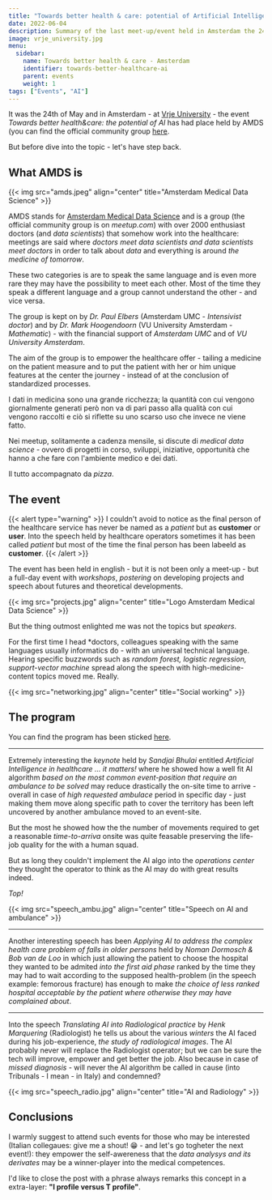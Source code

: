```yaml
---
title: "Towards better health & care: potential of Artificial Intelligence"
date: 2022-06-04
description: Summary of the last meet-up/event held in Amsterdam the 24th of May, where a screenshot about medicine and progresses of AI into the field has been made.
image: vrje_university.jpg
menu:
  sidebar:
    name: Towards better health & care - Amsterdam
    identifier: towards-better-healthcare-ai
    parent: events
    weight: 1
tags: ["Events", "AI"]
---
```


It was the 24th of May and in Amsterdam - at [Vrje University](https://vrje.nl) - the event *Towards better health&care: the potential of AI* has had place held by AMDS (you can find the official community group [here](https://www.meetup.com/it-IT/amsterdam-medical-data-science/).

But before dive into the topic - let's have step back.

## What AMDS is

{{< img src="amds.jpeg" align="center" title="Amsterdam Medical Data Science" >}}

AMDS stands for [Amsterdam Medical Data Science](https://www.amsterdammedicaldatascience.nl/) and is a group (the official community group is on _meetup.com_) with over 2000 enthusiast doctors (and _data scientists_) that somehow work into the healthcare: meetings are said where _doctors meet data scientists and data scientists meet doctors_ in order to talk about *data* and everything is around *the medicine of tomorrow*.

These two categories is are to speak the same language and is even more rare they may have the possibility to meet each other. Most of the time they speak a different language and a group cannot understand the other - and vice versa.

The group is kept on by *Dr. Paul Elbers* (Amsterdam UMC - _Intensivist doctor_) and by *Dr. Mark Hoogendoorn* (VU University Amsterdam - _Mathematic_) - with the financial support of _Amsterdam UMC_  and of _VU University Amsterdam_.

The aim of the group is to empower the healthcare offer - tailing a medicine on the patient measure and to put the patient with her or him unique features at the center the journey - instead of at the conclusion of standardized processes.


I dati in medicina sono una grande ricchezza; la quantità con cui vengono giornalmente generati però non va di pari passo alla qualità con cui vengono raccolti e ciò si riflette su uno scarso uso che invece ne viene fatto.

Nei meetup, solitamente a cadenza mensile, si discute di _medical data science_ - ovvero di progetti in corso, sviluppi, iniziative, opportunità che hanno a che fare con l'ambiente medico e dei dati.

Il tutto accompagnato da *pizza*.

## The event

{{< alert type="warning" >}}
I couldn't avoid to notice as the final person of the healthcare service has never be named as a _patient_ but as **customer** or **user**.
Into the speech held by healthcare operators sometimes it has been called _patient_ but most of the time the final person has been labeeld as **customer**.
{{< /alert >}}

The event has been held in english - but it is not been only a meet-up - but a full-day event with _workshops_, _postering_ on developing projects and speech about futures and theoretical developments.

{{< img src="projects.jpg" align="center" title="Logo Amsterdam Medical Data Science" >}}

But the thing outmost enlighted me was not the topics but *speakers*.

For the first time I head *doctors, colleagues speaking with the same languages usually informatics do - with an universal technical language.
Hearing specific buzzwords such as _random forest, logistic regression, support-vector machine_ spread along the speech with high-medicine-content topics moved me. Really.

{{< img src="networking.jpg" align="center" title="Social working" >}}

## The program

You can find the program has been sticked [here](https://www.ai-health.nl/towards-better-health-care-the-potential-of-ai/).

* * *

Extremely interesting the _keynote_ held by _Sandjai Bhulai_ entitled *Artificial Intelligence in healthcare … it matters!* where he showed how a well fit AI algorithm *based on the most common event-position that require an ambulance to be solved* may reduce drastically the on-site time to arrive - overall in case of _high requested ambulace_ period in specific day - just making them move along specific path to cover the territory has been left uncovered by another ambulance moved to an event-site.

But the most he showed how the the number of movements required to get a reasonable _time-to-arriva_ onsite was quite feasable preserving the life-job quality for the with a human squad.

But as long they couldn't implement the AI algo into the _operations center_ they thought the operator to think as the AI may do with great results indeed.

*Top!*

{{< img src="speech_ambu.jpg" align="center" title="Speech on AI and ambulance"  >}}

* * *

Another interesting speech has been *Applying AI to address the complex health care problem of falls in older persons* held by _Noman Dormosch & Bob van de Loo_ in which just allowing the patient to choose the hospital they wanted to be admited *into the first aid phase* ranked by the time they may had to wait according to the supposed health-problem (in the speech example: femorous fracture) has enough to make *the choice of less ranked hospital acceptable by the patient where otherwise they may have complained about*.

* * *

Into the speech *Translating AI into Radiological practice* by _Henk Marquering_  (Radiologist) he tells us about the various _winters_ the AI faced during his job-experience, *the study of radiological images*.
The AI probably never will replace the Radiologist operator; but we can be sure the tech will improve, empower and get better the job.
Also because in case of _missed diagnosis_ - will never the AI algorithm be called in cause (into Tribunals - I mean - in Italy) and condemned?

{{< img src="speech_radio.jpg" align="center" title="AI and Radiology" >}}

## Conclusions

I warmly suggest to attend such events for those who may be interested (Italian collegaues: give me a shout! :grin: - and let's go togheter the next event!): they empower the self-awereness that the _data analysys and its derivates_ may be a winner-player into the medical competences.

I'd like to close the post with a phrase always remarks this concept in a extra-layer: **"I profile versus T profile"**.
